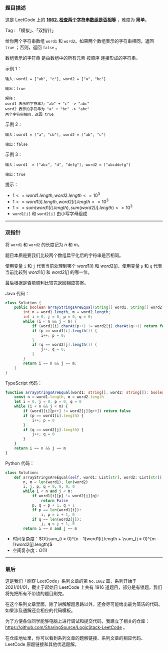 ### 题目描述

这是 LeetCode 上的 **[1662. 检查两个字符串数组是否相等](https://leetcode.cn/problems/check-if-two-string-arrays-are-equivalent/solution/by-ac_oier-h0l6/)** ，难度为 **简单**。

Tag : 「模拟」、「双指针」



给你两个字符串数组 `word1` 和 `word2`。如果两个数组表示的字符串相同，返回 `true` ；否则，返回 `false` 。

数组表示的字符串 是由数组中的所有元素 按顺序 连接形成的字符串。

示例 1：
```
输入：word1 = ["ab", "c"], word2 = ["a", "bc"]

输出：true

解释：
word1 表示的字符串为 "ab" + "c" -> "abc"
word2 表示的字符串为 "a" + "bc" -> "abc"
两个字符串相同，返回 true
```
示例 2：
```
输入：word1 = ["a", "cb"], word2 = ["ab", "c"]

输出：false
```
示例 3：
```
输入：word1  = ["abc", "d", "defg"], word2 = ["abcddefg"]

输出：true
```

提示：
* $1 <= word1.length, word2.length <= 10^3$
* $1 <= word1[i].length, word2[i].length <= 10^3$
* $1 <= sum(word1[i].length), sum(word2[i].length) <= 10^3$
* `word1[i]` 和 `word2[i]` 由小写字母组成

---

### 双指针

将 `word1` 和 `word2` 的长度记为 $n$ 和 $m$。

题目本质是要我们比较两个数组扁平化后的字符串是否相同。

使用变量 `i` 和 `j` 代表当前处理到哪个 $word1[i]$ 和 $word2[j]$，使用变量 `p` 和 `q` 代表当前比较到 $word1[i]$ 和 $word2[j]$ 的哪一位。

最后根据是否能顺利比较完返回相应答案。

Java 代码：
```Java
class Solution {
    public boolean arrayStringsAreEqual(String[] word1, String[] word2) {
        int n = word1.length, m = word2.length;
        int i = 0, j = 0, p = 0, q = 0;
        while (i < n && j < m) {
            if (word1[i].charAt(p++) != word2[j].charAt(q++)) return false;
            if (p == word1[i].length()) {
                i++; p = 0;
            }
            if (q == word2[j].length()) {
                j++; q = 0;
            }
        }
        return i == n && j == m;
    }
}
```
TypeScript 代码：
```TypeScript
function arrayStringsAreEqual(word1: string[], word2: string[]): boolean {
    const n = word1.length, m = word2.length
    let i = 0, j = 0, p = 0, q = 0
    while (i < n && j < m) {
        if (word1[i][p++] != word2[j][q++]) return false
        if (p == word1[i].length) {
            i++; p = 0
        }
        if (q == word2[j].length) {
            j++; q = 0
        }
    }
    return i == n && j == m
}
```
Python 代码：
```Python
class Solution:
    def arrayStringsAreEqual(self, word1: List[str], word2: List[str]) -> bool:
        n, m = len(word1), len(word2)
        i, j, p, q = 0, 0, 0, 0
        while i < n and j < m:
            if word1[i][p] != word2[j][q]:
                return False
            p, q = p + 1, q + 1
            if p == len(word1[i]):
                i, p = i + 1, 0
            if q == len(word2[j]):
                j, q = j + 1, 0
        return i == n and j == m
```
* 时间复杂度：$O(\sum_{i = 0}^{n - 1}word1[i].length + \sum_{j = 0}^{m - 1}word2[j].length)$
* 空间复杂度：$O(1)$

---

### 最后

这是我们「刷穿 LeetCode」系列文章的第 `No.1662` 篇，系列开始于 2021/01/01，截止于起始日 LeetCode 上共有 1916 道题目，部分是有锁题，我们将先把所有不带锁的题目刷完。

在这个系列文章里面，除了讲解解题思路以外，还会尽可能给出最为简洁的代码。如果涉及通解还会相应的代码模板。

为了方便各位同学能够电脑上进行调试和提交代码，我建立了相关的仓库：https://github.com/SharingSource/LogicStack-LeetCode 。

在仓库地址里，你可以看到系列文章的题解链接、系列文章的相应代码、LeetCode 原题链接和其他优选题解。

